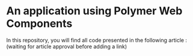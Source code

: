 # An application using Polymer Web Components

In this repository, you will find all code presented in the following article : (waiting for article approval before adding a link)
